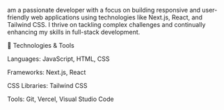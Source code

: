  am a passionate developer with a focus on building responsive and user-friendly web applications using technologies like Next.js, React, and Tailwind CSS. I thrive on tackling complex challenges and continually enhancing my skills in full-stack development.

 
🔧 Technologies & Tools

Languages: JavaScript, HTML, CSS

Frameworks: Next.js, React

CSS Libraries: Tailwind CSS

Tools: Git, Vercel, Visual Studio Code

<!---
Shahroz-Ahmad/Shahroz-Ahmad is a ✨ special ✨ repository because its `README.md` (this file) appears on your GitHub profile.
You can click the Preview link to take a look at your changes.
--->
